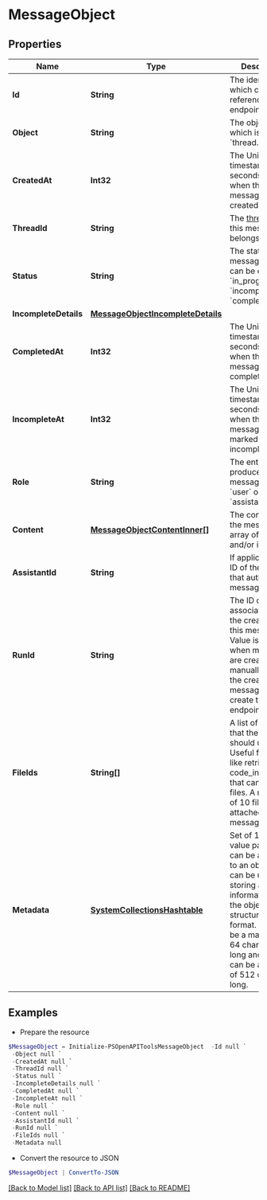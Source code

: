 # MessageObject
## Properties

Name | Type | Description | Notes
------------ | ------------- | ------------- | -------------
**Id** | **String** | The identifier, which can be referenced in API endpoints. | 
**Object** | **String** | The object type, which is always &#x60;thread.message&#x60;. | 
**CreatedAt** | **Int32** | The Unix timestamp (in seconds) for when the message was created. | 
**ThreadId** | **String** | The [thread](/docs/api-reference/threads) ID that this message belongs to. | 
**Status** | **String** | The status of the message, which can be either &#x60;in_progress&#x60;, &#x60;incomplete&#x60;, or &#x60;completed&#x60;. | 
**IncompleteDetails** | [**MessageObjectIncompleteDetails**](MessageObjectIncompleteDetails.md) |  | 
**CompletedAt** | **Int32** | The Unix timestamp (in seconds) for when the message was completed. | 
**IncompleteAt** | **Int32** | The Unix timestamp (in seconds) for when the message was marked as incomplete. | 
**Role** | **String** | The entity that produced the message. One of &#x60;user&#x60; or &#x60;assistant&#x60;. | 
**Content** | [**MessageObjectContentInner[]**](MessageObjectContentInner.md) | The content of the message in array of text and/or images. | 
**AssistantId** | **String** | If applicable, the ID of the [assistant](/docs/api-reference/assistants) that authored this message. | 
**RunId** | **String** | The ID of the [run](/docs/api-reference/runs) associated with the creation of this message. Value is &#x60;null&#x60; when messages are created manually using the create message or create thread endpoints. | 
**FileIds** | **String[]** | A list of [file](/docs/api-reference/files) IDs that the assistant should use. Useful for tools like retrieval and code_interpreter that can access files. A maximum of 10 files can be attached to a message. | 
**Metadata** | [**SystemCollectionsHashtable**](.md) | Set of 16 key-value pairs that can be attached to an object. This can be useful for storing additional information about the object in a structured format. Keys can be a maximum of 64 characters long and values can be a maxium of 512 characters long.  | 

## Examples

- Prepare the resource
```powershell
$MessageObject = Initialize-PSOpenAPIToolsMessageObject  -Id null `
 -Object null `
 -CreatedAt null `
 -ThreadId null `
 -Status null `
 -IncompleteDetails null `
 -CompletedAt null `
 -IncompleteAt null `
 -Role null `
 -Content null `
 -AssistantId null `
 -RunId null `
 -FileIds null `
 -Metadata null
```

- Convert the resource to JSON
```powershell
$MessageObject | ConvertTo-JSON
```

[[Back to Model list]](../README.md#documentation-for-models) [[Back to API list]](../README.md#documentation-for-api-endpoints) [[Back to README]](../README.md)

